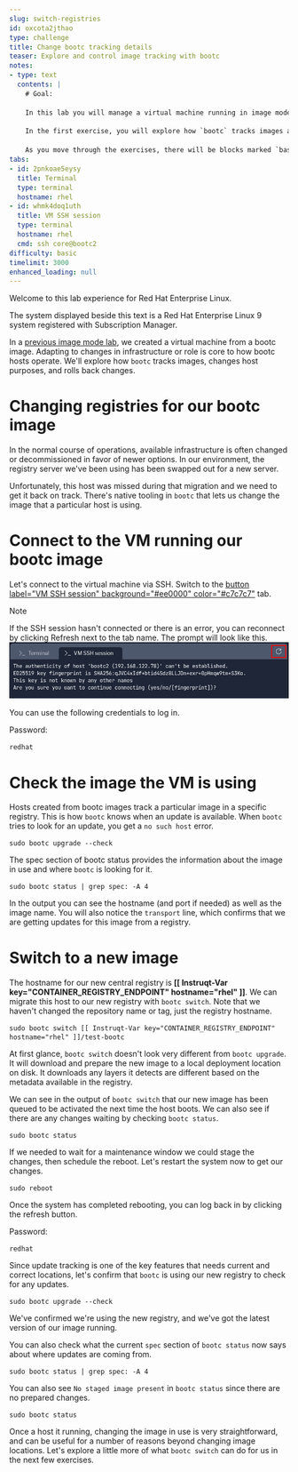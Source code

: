 ```yaml
---
slug: switch-registries
id: oxcota2jthao
type: challenge
title: Change bootc tracking details
teaser: Explore and control image tracking with bootc
notes:
- type: text
  contents: |
    # Goal:

    In this lab you will manage a virtual machine running in image mode. You'll explore how bootc tracks images, changes host purposes, and rolls back changes.

    In the first exercise, you will explore how `bootc` tracks images and get an imported VM using a new registry.

    As you move through the exercises, there will be blocks marked `bash` with commands to be run in the right side bar. These may also have a `copy` feature to place the command into your buffer for pasting, and a `run` feature which will automatically execute the command. You can use any of these methods to complete the exercises.
tabs:
- id: 2pnkoae5eysy
  title: Terminal
  type: terminal
  hostname: rhel
- id: whmk4doq1uth
  title: VM SSH session
  type: terminal
  hostname: rhel
  cmd: ssh core@bootc2
difficulty: basic
timelimit: 3000
enhanced_loading: null
---
```


Welcome to this lab experience for Red Hat Enterprise Linux.

The system displayed beside this text is a Red Hat Enterprise Linux 9 system registered with Subscription Manager.

In a [previous image mode lab](https://www.redhat.com/en/introduction-to-image-mode-for-red-hat-enterprise-linux-interactive-lab), we created a virtual machine from a bootc image. Adapting to changes in infrastructure or role is core to how bootc hosts operate. We'll explore how `bootc` tracks images, changes host purposes, and rolls back changes.

Changing registries for our bootc image
===

In the normal course of operations, available infrastructure is often changed or decommissioned in favor of newer options. In our environment, the registry server we've been using has been swapped out for a new server.

Unfortunately, this host was missed during that migration and we need to get it back on track. There's native tooling in `bootc` that lets us change the image that a particular host is using.

Connect to the VM running our bootc image
===

Let's connect to the virtual machine via SSH. Switch to the [button label="VM SSH session" background="#ee0000" color="#c7c7c7"](tab-1) tab.

> [!NOTE]
> If the SSH session hasn't connected or there is an error, you can reconnect by clicking Refresh next to the tab name. The prompt will look like this. ![](../assets/terminal_prompt.png)

You can use the following credentials to log in.

Password:

```bash,run
redhat
```

Check the image the VM is using
===
Hosts created from bootc images track a particular image in a specific registry. This is how `bootc` knows when an update is available.  When `bootc` tries to look for an update, you get a `no such host` error.

```bash,run
sudo bootc upgrade --check
```

The spec section of bootc status provides the information about the image in use and where `bootc` is looking for it.

```bash,run
sudo bootc status | grep spec: -A 4
```
In the output you can see the hostname (and port if needed) as well as the image name. You will also notice the `transport` line, which confirms that we are getting updates for this image from a registry.

Switch to a new image
===
The hostname for our new central registry is **[[ Instruqt-Var key="CONTAINER_REGISTRY_ENDPOINT" hostname="rhel" ]]**.
We can migrate this host to our new registry with `bootc switch`. Note that we haven't changed the repository name or tag, just the registry hostname.
```bash,run
sudo bootc switch [[ Instruqt-Var key="CONTAINER_REGISTRY_ENDPOINT" hostname="rhel" ]]/test-bootc
```

At first glance, `bootc switch` doesn't look very different from `bootc upgrade`. It will download and prepare the new image to a local deployment location on disk. It downloads any layers it detects are different based on the metadata available in the registry.

We can see in the output of `bootc switch` that our new image has been queued to be activated the next time the host boots. We can also see if there are any changes waiting by checking `bootc status`.

```bash,run
sudo bootc status
```

If we needed to wait for a maintenance window we could stage the changes, then schedule the reboot. Let's restart the system now to get our changes.

```bash,run
sudo reboot
```

Once the system has completed rebooting, you can log back in by clicking the refresh button.

Password:

```bash,run
redhat
```

Since update tracking is one of the key features that needs current and correct locations, let's confirm that `bootc` is using our new registry to check for any updates.

```bash,run
sudo bootc upgrade --check
```
We've confirmed we're using the new registry, and we've got the latest version of our image running.

You can also check what the current `spec` section of `bootc status` now says about where updates are coming from.
```bash,run
sudo bootc status | grep spec: -A 4
```
You can also see `No staged image present` in `bootc status` since there are no prepared changes.

```bash,run
sudo bootc status
```

Once a host it running, changing the image in use is very straightforward, and can be useful for a number of reasons beyond changing image locations. Let's explore a little more of what `bootc switch` can do for us in the next few exercises.
